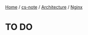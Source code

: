 [Home](https://mengxianbin.github.io) /
[cs-note](https://mengxianbin.github.io/cs-note/content) /
[Architecture](https://mengxianbin.github.io/cs-note/content/Architecture) /
[Nginx](https://mengxianbin.github.io/cs-note/content/Architecture/Nginx)

# TO DO

